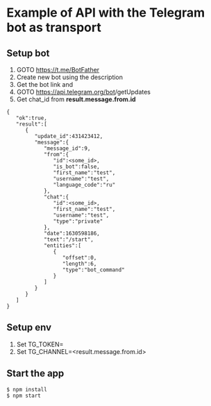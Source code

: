 # Example of API with the Telegram bot as transport


## Setup bot
1) GOTO https://t.me/BotFather
2) Create new bot using the description
3) Get the bot link and <token>
4) GOTO https://api.telegram.org/bot<token>/getUpdates
5) Get chat_id from **result.message.from.id**
```
{
   "ok":true,
   "result":[
      {
         "update_id":431423412,
         "message":{
            "message_id":9,
            "from":{
               "id":<some_id>,
               "is_bot":false,
               "first_name":"test",
               "username":"test",
               "language_code":"ru"
            },
            "chat":{
               "id":<some_id>,
               "first_name":"test",
               "username":"test",
               "type":"private"
            },
            "date":1630598186,
            "text":"/start",
            "entities":[
               {
                  "offset":0,
                  "length":6,
                  "type":"bot_command"
               }
            ]
         }
      }
   ]
}
```

## Setup env
1) Set TG_TOKEN=<token>
2) Set TG_CHANNEL=<result.message.from.id>

## Start the app
```
$ npm install
$ npm start
```
